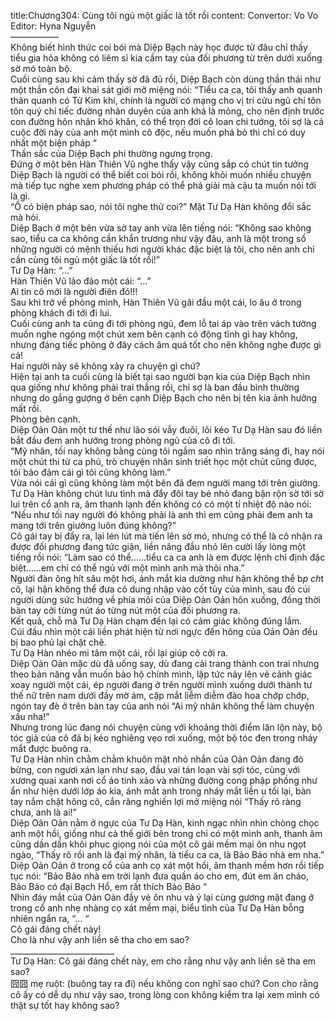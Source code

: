 title:Chương304: Cùng tôi ngủ một giấc là tốt rồi
content:
Convertor: Vo Vo<br>Editor: Hyna Nguyễn<br>—————–<br>Không biết hình thức coi bói mà Diệp Bạch này học được từ đâu chỉ thấy tiểu gia hỏa không có liêm sỉ kia cầm tay của đối phương từ trên dưới xuống sờ mó toàn bộ.<br>Cuối cùng sau khi cảm thấy sờ đã đủ rồi, Diệp Bạch còn dùng thần thái như một thần côn đại khai sát giới mở miệng nói: “Tiểu ca ca, tôi thấy anh quanh thân quanh có Tử Kim khí, chính là người có mạng cho vị trí cửu ngũ chí tôn tôn quý chỉ tiếc đường nhân duyên của anh khá là mỏng, cho nên định trước con đường hôn nhân khó khăn, có thể trọn đời cô loan chi tướng, tôi sợ là cả cuộc đời này của anh một mình cô độc, nếu muốn phá bỏ thì chỉ có duy nhất một biện pháp “<br>Thần sắc của Diệp Bạch phi thường ngưng trọng.<br>Đứng ở một bên Hàn Thiên Vũ nghe thấy vậy cũng sắp có chút tin tưởng Diệp Bạch là người có thể biết coi bói rồi, không khỏi muốn nhiều chuyện mà tiếp tục nghe xem phương pháp có thể phá giải mà cậu ta muốn nói tới là gì.<br>“Ồ có biện pháp sao, nói tôi nghe thử coi?” Mặt Tư Dạ Hàn không đổi sắc mà hỏi.<br>Diệp Bạch ở một bên vừa sờ tay anh vừa lên tiếng nói: “Không sao không sao, tiểu ca ca không cần khẩn trương như vậy đâu, anh là một trong số những người có mệnh thiếu hơi người khác đặc biệt là tôi, cho nên anh chỉ cần cùng tôi ngủ một giấc là tốt rồi!”<br>Tư Dạ Hàn: “…”<br>Hàn Thiên Vũ lảo đảo một cái: “…”<br>Ai tin cô mới là người điên đó!!!<br>Sau khi trở về phòng mình, Hàn Thiên Vũ gãi đầu một cái, lo âu ở trong phòng khách đi tới đi lui.<br>Cuối cùng anh ta cũng đi tới phòng ngủ, đem lỗ tai áp vào trên vách tường muốn nghe ngóng một chút xem bên cạnh có động tĩnh gì hay không, nhưng đáng tiếc phòng ở đây cách âm quá tốt cho nên không nghe được gì cả!<br>Hai người này sẽ không xảy ra chuyện gì chứ?<br>Hiện tại anh ta cuối cùng là biết tại sao người bạn kia của Diệp Bạch nhìn qua giống như không phải trai thẳng rồi, chỉ sợ là ban đầu bình thường nhưng do gắng gượng ở bên cạnh Diệp Bạch cho nên bị tên kia ảnh hưởng mất rồi.<br>Phòng bên cạnh.<br>Diệp Oản Oản một tư thế như lão sói vẫy đuôi, lôi kéo Tư Dạ Hàn sau đó liền bắt đầu đem anh hướng trong phòng ngủ của cô đi tới.<br>“Mỹ nhân, tối nay không bằng cùng tôi ngắm sao nhìn trăng sáng đi, hay nói một chút thi từ ca phú, trò chuyện nhân sinh triết học một chút cũng được, tôi bảo đảm cái gì tôi cũng không làm.”<br>Vừa nói cái gì cũng không làm một bên đã đem người mang tới trên giường.<br>Tư Dạ Hàn không chút lưu tình mà đẩy đôi tay bé nhỏ đang bận rộn sờ tới sờ lui trên cổ anh ra, âm thanh lạnh đến không có có một tí nhiệt độ nào nói: “Nếu như tối nay người đó không phải là anh thì em cũng phải đem anh ta mang tới trên giường luôn đúng không?”<br>Cô gái tay bị đẩy ra, lại lén lút mà tiến lên sờ mó, nhưng có thể là cô nhận ra được đối phương đang tức giận, liền nâng đầu nhỏ lên cười lấy lòng một tiếng rồi nói: “Làm sao có thể……tiểu ca ca anh là em được lệnh chỉ định đặc biệt……em chỉ có thể ngủ với một mình anh mà thôi nha.”<br>Người đàn ông hít sâu một hơi, ánh mắt kia dường như hận không thể b*p ch*t cô, lại hận không thể đưa cô dung nhập vào cốt tủy của mình, sau đó cúi người dùng sức hướng về phía môi của Diệp Oản Oản hôn xuống, đồng thời bàn tay cởi từng nút áo từng nút một của đối phương ra.<br>Kết quả, chỗ mà Tư Dạ Hàn chạm đến lại có cảm giác không đúng lắm.<br>Cúi đầu nhìn một cái liền phát hiện từ nơi ngực đến hông của Oản Oản đều bị bao phủ lại chặt chẽ.<br>Tư Dạ Hàn nhéo mi tâm một cái, rồi lại giúp cô cởi ra.<br>Diệp Oản Oản mặc dù đã uống say, dù đang cải trang thành con trai nhưng theo bản năng vẫn muốn bảo hộ chính mình, lập tức nảy lên vẻ cảnh giác xoay người một cái, ép người đang ở trên người mình xuống dưới thành tư thế nữ trên nam dưới đầy mờ ám, cặp mắt liễm diễm đào hoa chớp chớp, ngón tay đè ở trên bàn tay của anh nói “Ai mỹ nhân không thể làm chuyện xấu nha!”<br>Nhưng trong lúc đang nói chuyện cùng với khoảng thời điểm lăn lộn này, bộ tóc giả của cô đã bị kéo nghiêng vẹo rơi xuống, một bộ tóc đen trong nháy mắt được buông ra.<br>Tư Dạ Hàn nhìn chằm chằm khuôn mặt nhỏ nhắn của Oản Oản đang đỏ bừng, con ngươi xán lạn như sao, đầu vai tán loạn vài sợi tóc, cùng với xương quai xanh nơi cổ áo tinh xảo và những đường cong phập phồng như ẩn như hiện dưới lớp áo kia, ánh mắt anh trong nháy mắt liền u tối lại, bàn tay nắm chặt hông cô, cắn răng nghiến lợi mở miệng nói “Thấy rõ ràng chưa, anh là ai!”<br>Diệp Oản Oản nằm ở ngực của Tư Dạ Hàn, kinh ngạc nhìn nhìn chòng chọc anh một hồi, giống như cả thế giới bên trong chỉ có một mình anh, thanh âm cũng dần dần khôi phục giọng nói của một cô gái mềm mại ôn nhu ngọt ngào, “Thấy rõ rồi anh là đại mỹ nhân, là tiểu ca ca, là Bảo Bảo nhà em nha.”<br>Diệp Oản Oản ở trong cổ của anh cọ xát một hồi, âm thanh mềm hơn rồi tiếp tục nói: “Bảo Bảo nhà em trời lạnh đưa quần áo cho em, đút em ăn cháo, Bảo Bảo có đại Bạch Hổ, em rất thích Bảo Bảo “<br>Nhìn đáy mắt của Oản Oản đầy vẻ ôn nhu và ỷ lại cùng gương mặt đang ở trong cổ anh nhẹ nhàng cọ xát mềm mại, biểu tình của Tư Dạ Hàn bỗng nhiên ngẩn ra, “… “<br>Cô gái đáng chết này!<br>Cho là như vậy anh liền sẽ tha cho em sao?<br>__________________________<br>Tư Dạ Hàn: Cô gái đáng chết này, em cho rằng như vậy anh liền sẽ tha em sao?<br>囧囧 mẹ ruột: (buông tay ra đi) nếu không con nghĩ sao chứ? Con cho rằng cô ấy có dễ dụ như vậy sao, trong lòng con không kiểm tra lại xem mình có thật sự tốt hay không sao?
